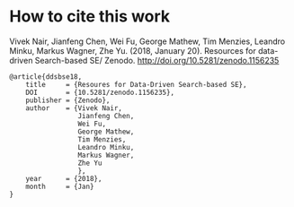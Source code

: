 # How to cite this work

Vivek Nair,
Jianfeng Chen,
Wei Fu,
George Mathew,
Tim Menzies,
Leandro Minku,
Markus Wagner,
Zhe Yu. (2018, January 20). Resources for data-driven Search-based SE/ Zenodo. http://doi.org/10.5281/zenodo.1156235


```
@article{ddsbse18, 
    title     = {Resoures for Data-Driven Search-based SE},
    DOI       = {10.5281/zenodo.1156235}, 
    publisher = {Zenodo}, 
    author    = {Vivek Nair,
                 Jianfeng Chen,
                 Wei Fu,
                 George Mathew,
                 Tim Menzies,
                 Leandro Minku,
                 Markus Wagner,
                 Zhe Yu
                 }, 
    year      = {2018}, 
    month     = {Jan}
}
```

